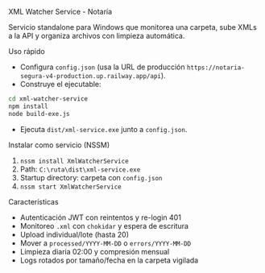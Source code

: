 XML Watcher Service - Notaría

Servicio standalone para Windows que monitorea una carpeta, sube XMLs a la API y organiza archivos con limpieza automática.

Uso rápido
- Configura `config.json` (usa la URL de producción `https://notaria-segura-v4-production.up.railway.app/api`).
- Construye el ejecutable:
```bash
cd xml-watcher-service
npm install
node build-exe.js
```
- Ejecuta `dist/xml-service.exe` junto a `config.json`.

Instalar como servicio (NSSM)
1) `nssm install XmlWatcherService`
2) Path: `C:\ruta\dist\xml-service.exe`
3) Startup directory: carpeta con `config.json`
4) `nssm start XmlWatcherService`

Características
- Autenticación JWT con reintentos y re-login 401
- Monitoreo `.xml` con `chokidar` y espera de escritura
- Upload individual/lote (hasta 20)
- Mover a `processed/YYYY-MM-DD` o `errors/YYYY-MM-DD`
- Limpieza diaria 02:00 y compresión mensual
- Logs rotados por tamaño/fecha en la carpeta vigilada


